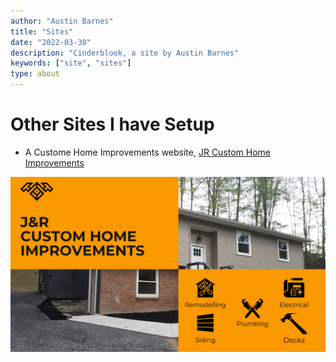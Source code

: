 ```yaml
---
author: "Austin Barnes"
title: "Sites"
date: "2022-03-30"
description: "Cinderblook, a site by Austin Barnes"
keywords: ["site", "sites"]
type: about
---
```


# Other Sites I have Setup

* A Custome Home Improvements website, [JR Custom Home Improvements](https://jrcustomhomeimprovements.com/)

![JRCustomHomes](/jrrcustomhomes.png 'JR') 


